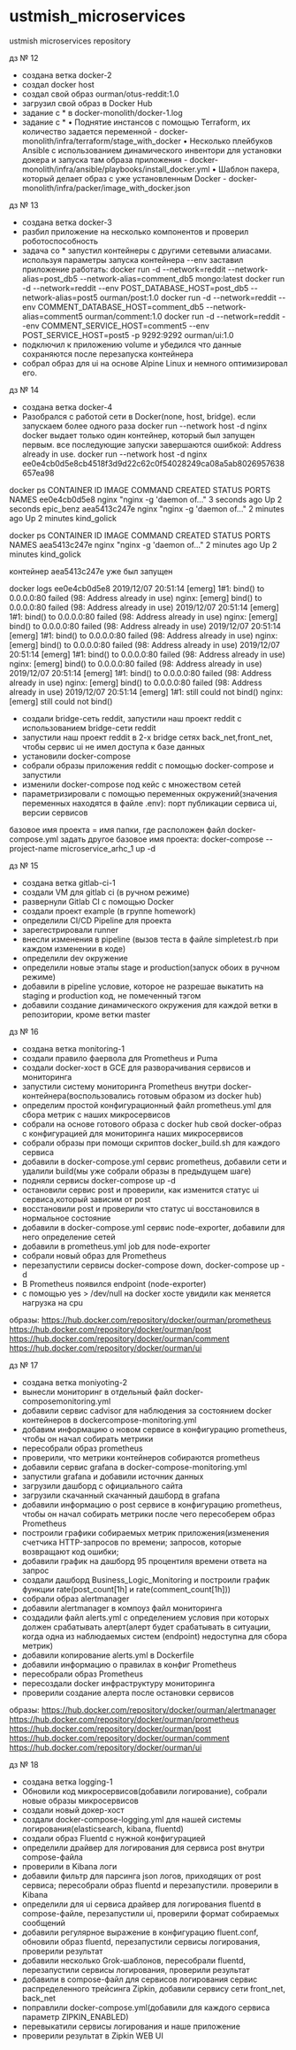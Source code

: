 # ustmish_microservices
ustmish microservices repository

дз № 12

- создана ветка docker-2
- cоздал docker host
- создал свой образ ourman/otus-reddit:1.0
- загрузил свой образ в Docker Hub
- задание с * в docker-monolith/docker-1.log
- задание с * 
• Поднятие инстансов с помощью Terraform, их количество задается
переменной - docker-monolith/infra/terraform/stage_with_docker
• Несколько плейбуков Ansible с использованием динамического
инвентори для установки докера и запуска там образа приложения - docker-monolith/infra/ansible/playbooks/install_docker.yml
• Шаблон пакера, который делает образ с уже установленным Docker - docker-monolith/infra/packer/image_with_docker.json

дз № 13 

- создана ветка docker-3
- разбил приложение на несколько компонентов и проверил роботоспособность
- задача со * запустил контейнеры с другими сетевыми алиасами. используя параметры запуска контейнера --env заставил приложение работать:
docker run -d --network=reddit --network-alias=post_db5 --network-alias=comment_db5 mongo:latest
docker run -d --network=reddit --env POST_DATABASE_HOST=post_db5 --network-alias=post5   ourman/post:1.0
docker run -d --network=reddit --env COMMENT_DATABASE_HOST=comment_db5 --network-alias=comment5 ourman/comment:1.0
docker run -d --network=reddit --env COMMENT_SERVICE_HOST=comment5 --env POST_SERVICE_HOST=post5 -p 9292:9292 ourman/ui:1.0
- подключил к приложению volume и убедился что данные сохраняются после перезапуска контейнера
- собрал образ для ui на основе Alpine Linux и немного оптимизировал его.

дз № 14
- создана ветка docker-4
- Разобрался с работой сети в Docker(none, host, bridge).
если  запускаем более одного раза docker run --network host -d nginx
docker выдает только один контейнер, который был запущен первым. все последующие запуски завершаются ошибкой: Address already in use.
docker run --network host -d nginx 
ee0e4cb0d5e8cb4518f3d9d22c62c0f54028249ca08a5ab8026957638657ea98

docker ps
CONTAINER ID        IMAGE               COMMAND                  CREATED             STATUS              PORTS               NAMES
ee0e4cb0d5e8        nginx               "nginx -g 'daemon of…"   3 seconds ago       Up 2 seconds                            epic_benz
aea5413c247e        nginx               "nginx -g 'daemon of…"   2 minutes ago       Up 2 minutes                            kind_golick

docker ps
CONTAINER ID        IMAGE               COMMAND                  CREATED             STATUS              PORTS               NAMES
aea5413c247e        nginx               "nginx -g 'daemon of…"   2 minutes ago       Up 2 minutes                            kind_golick

контейнер aea5413c247e уже был запущен

docker logs ee0e4cb0d5e8
2019/12/07 20:51:14 [emerg] 1#1: bind() to 0.0.0.0:80 failed (98: Address already in use)
nginx: [emerg] bind() to 0.0.0.0:80 failed (98: Address already in use)
2019/12/07 20:51:14 [emerg] 1#1: bind() to 0.0.0.0:80 failed (98: Address already in use)
nginx: [emerg] bind() to 0.0.0.0:80 failed (98: Address already in use)
2019/12/07 20:51:14 [emerg] 1#1: bind() to 0.0.0.0:80 failed (98: Address already in use)
nginx: [emerg] bind() to 0.0.0.0:80 failed (98: Address already in use)
2019/12/07 20:51:14 [emerg] 1#1: bind() to 0.0.0.0:80 failed (98: Address already in use)
nginx: [emerg] bind() to 0.0.0.0:80 failed (98: Address already in use)
2019/12/07 20:51:14 [emerg] 1#1: bind() to 0.0.0.0:80 failed (98: Address already in use)
nginx: [emerg] bind() to 0.0.0.0:80 failed (98: Address already in use)
2019/12/07 20:51:14 [emerg] 1#1: still could not bind()
nginx: [emerg] still could not bind()

- создали bridge-сеть reddit, запустили наш проект reddit с использованием bridge-сети reddit
- запустили наш проект reddit в 2-х bridge сетях back_net,front_net, чтобы сервис ui не имел доступа к базе данных
- установили docker-compose
- собрали образы приложения reddit с помощью docker-compose и запустили
- изменили docker-compose под кейс с множеством сетей
- параметризировали с помощью переменных окружений(значения переменных находятся в файле .env): порт публикации сервиса ui, версии сервисов

базовое имя проекта = имя папки, где расположен файл docker-compose.yml
задать другое базовое имя проекта: docker-compose --project-name microservice_arhc_1  up -d

дз № 15

- создана ветка gitlab-ci-1
- создали VM для gitlab ci (в ручном режиме)
- развернули Gitlab CI с помощью Docker
- создали проект example (в группе homework) 
- определили CI/CD Pipeline для проекта
- зарегестрировали runner 
- внесли изменения в pipeline (вызов теста в файле simpletest.rb при каждом изменении в коде)
- определили dev окружение
- определили новые этапы stage и production(запуск обоих в ручном режиме) 
- добавили в pipeline условие, которое не разрешае  выкатить на staging и production код, не помеченный тэгом
- добавили создание динамического окружения для каждой ветки в репозитории, кроме ветки master


дз № 16

- создана ветка monitoring-1
- cоздали правило фаервола для Prometheus и Puma
- создали docker-хост в GCE для разворачивания сервисов и мониторинга
- запустили систему мониторинга Prometheus внутри docker-контейнера(воспользовались готовым образом из docker hub)
- определим простой конфигурационный файл prometheus.yml для сбора метрик с наших микросервисов
- собрали на основе готового образа с docker hub свой docker-образ с конфигурацией для мониторинга наших микросервисов
- собрали образы при помощи скриптов docker_build.sh для каждого сервиса
- добавили в docker-compose.yml сервис prometheus, добавили сети  и удалили build(мы уже собрали образы в предыдущем шаге) 
- подняли сервисы docker-compose up -d 
- остановили сервис post и проверили, как изменится статус ui сервиса,который зависим от post
- восстановили post и проверили что статус ui восстановился в нормальное состояние
- добавили в docker-compose.yml сервис node-exporter, добавили для него определение сетей
- добавили в prometheus.yml job для node-exporter
- собрали новый образ для Prometheus
- перезапустили сервисы docker-compose down, docker-compose up -d 
- В Prometheus появился endpoint (node-exporter)
- с помощью yes > /dev/null на docker хосте увидили как меняется нагрузка на cpu

образы: 
https://hub.docker.com/repository/docker/ourman/prometheus
https://hub.docker.com/repository/docker/ourman/post
https://hub.docker.com/repository/docker/ourman/comment
https://hub.docker.com/repository/docker/ourman/ui

дз № 17

- создана ветка moniyoting-2
- вынесли мониторинг в отдельный файл docker-composemonitoring.yml
- добавили сервис cadvisor для наблюдения за состоянием docker контейнеров в dockercompose-monitoring.yml
- добавим информацию о новом сервисе в конфигурацию prometheus, чтобы он начал собирать метрики
- пересобрали образ prometheus
- проверили, что метрики контейнеров собираются prometheus
- добавили сервис grafana в docker-compose-monitoring.yml
- запустили grafana и добавили источник данных 
- загрузили дашборд с официального сайта
- загрузили скачанный скачанный дашборд в grafana
- добавили информацию о post сервисе в конфигурацию prometheus, чтобы он начал собирать метрики после чего пересоберем образ Prometheus 
- построили графики собираемых метрик приложения(изменения счетчика HTTP-запросов по времени; запросов, которые возвращают код ошибки;
- добавили график на дашборд 95 процентиля времени ответа на запрос
- создали дашборд Business_Logic_Monitoring и построили график функции rate(post_count[1h] и rate(comment_count[1h]))
- cобрали образ alertmanager
- добавили alertmanager в компоуз файл мониторинга
- cоздадили файл alerts.yml с определением условия при которых должен срабатывать алерт(алерт будет срабатывать в ситуации, когда одна из наблюдаемых систем
(endpoint) недоступна для сбора метрик)
- добавили копирование alerts.yml в Dockerfile 
- добавили информацию о правилах в конфиг Prometheus
- пересобрали образ Prometheus
- пересоздали docker инфраструктуру мониторинга
- проверили создание алерта после остановки сервисов

образы:
https://hub.docker.com/repository/docker/ourman/alertmanager
https://hub.docker.com/repository/docker/ourman/prometheus
https://hub.docker.com/repository/docker/ourman/post
https://hub.docker.com/repository/docker/ourman/comment
https://hub.docker.com/repository/docker/ourman/ui


дз № 18

- создана ветка logging-1
- Обновили код микросервисов(добавили логирование), собрали новые образы микросервисов
- создали новый докер-хост
- создали docker-compose-logging.yml для нашей системы логирования(elasticsearch, kibana, fluentd)
- cоздали образ Fluentd с нужной конфигурацией
- определили драйвер для логирования для сервиса post внутри compose-файла 
- проверили в Kibana логи
- добавили фильтр для парсинга json логов, приходящих от post сервиса; пересобрали образ fluentd и перезапустили. проверили в Kibana
- определили для ui сервиса драйвер для логирования fluentd в compose-файле, перезапустили ui, проверили формат собираемых сообщений
- добавили регулярное выражение в конфигурацию fluent.conf, обновили образ fluentd, перезапустили сервисы логирования, проверили результат
- добавили несколько Grok-шаблонов, пересобрали fluentd, перезапустили сервисы логирования, проверили результат
- добавили в compose-файл для сервисов логирования сервис распределенного трейсинга Zipkin, добавили сервису сети front_net, back_net
- поправлили docker-compose.yml(добавили для каждого сервиса параметр ZIPKIN_ENABLED)
- перевыкатили сервисы логирования и наше приложение
- проверили результат в Zipkin WEB UI


